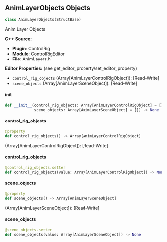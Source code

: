 ## AnimLayerObjects Objects

```python
class AnimLayerObjects(StructBase)
```

Anim Layer Objects

**C++ Source:**

- **Plugin**: ControlRig
- **Module**: ControlRigEditor
- **File**: AnimLayers.h

**Editor Properties:** (see get_editor_property/set_editor_property)

- ``control_rig_objects`` (Array[AnimLayerControlRigObject]):  [Read-Write]
- ``scene_objects`` (Array[AnimLayerSceneObject]):  [Read-Write]

<a id="unreal.AnimLayerObjects.__init__"></a>

#### __init__

```python
def __init__(control_rig_objects: Array[AnimLayerControlRigObject] = [],
             scene_objects: Array[AnimLayerSceneObject] = []) -> None
```

<a id="unreal.AnimLayerObjects.control_rig_objects"></a>

#### control_rig_objects

```python
@property
def control_rig_objects() -> Array[AnimLayerControlRigObject]
```

(Array[AnimLayerControlRigObject]):  [Read-Write]

<a id="unreal.AnimLayerObjects.control_rig_objects"></a>

#### control_rig_objects

```python
@control_rig_objects.setter
def control_rig_objects(value: Array[AnimLayerControlRigObject]) -> None
```

<a id="unreal.AnimLayerObjects.scene_objects"></a>

#### scene_objects

```python
@property
def scene_objects() -> Array[AnimLayerSceneObject]
```

(Array[AnimLayerSceneObject]):  [Read-Write]

<a id="unreal.AnimLayerObjects.scene_objects"></a>

#### scene_objects

```python
@scene_objects.setter
def scene_objects(value: Array[AnimLayerSceneObject]) -> None
```

<a id="unreal.RigSpacePickerBakeSettings"></a>